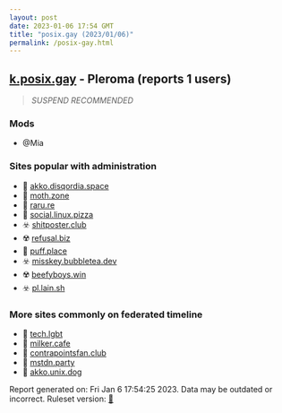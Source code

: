 ```yaml
---
layout: post
date: 2023-01-06 17:54 GMT
title: "posix.gay (2023/01/06)"
permalink: /posix-gay.html
---
```



## [k.posix.gay](https://k.posix.gay) - Pleroma (reports 1 users)

> *SUSPEND RECOMMENDED*

### Mods
 * @Mia

### Sites popular with administration

* 🚫 [akko.disqordia.space](/akko-disqordia-space.html)
* 🐘 [moth.zone](/moth-zone.html)
* 🐘 [raru.re](/raru-re.html)
* 🐘 [social.linux.pizza](/social-linux-pizza.html)
* ☣️ [shitposter.club](/shitposter-club.html)
* ☢️ [refusal.biz](/refusal-biz.html)
* 🐘 [puff.place](/puff-place.html)
* ☣️ [misskey.bubbletea.dev](/misskey-bubbletea-dev.html)
* ☢️ [beefyboys.win](/beefyboys-win.html)
* ☣️ [pl.lain.sh](/pl-lain-sh.html)

### More sites commonly on federated timeline

* 🐘 [tech.lgbt](/tech-lgbt.html)
* 🚫 [milker.cafe](/milker-cafe.html)
* 🐘 [contrapointsfan.club](/contrapointsfan-club.html)
* 🐘 [mstdn.party](/mstdn-party.html)
* 🐘 [akko.unix.dog](/akko-unix-dog.html)

Report generated on: Fri Jan  6 17:54:25 2023. Data may be outdated or incorrect.
Ruleset version: [🏀](/version-basketball)
